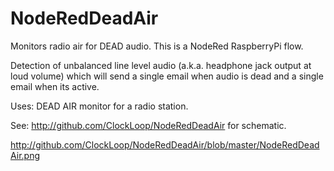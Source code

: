 # NodeRedDeadAir
Monitors radio air for DEAD audio.  This is a NodeRed RaspberryPi flow.

Detection of unbalanced line level audio (a.k.a. headphone jack output at loud volume) which will send a single email when audio is dead and a single email when its active.

Uses: DEAD AIR monitor for a radio station.

See: http://github.com/ClockLoop/NodeRedDeadAir for schematic.

http://github.com/ClockLoop/NodeRedDeadAir/blob/master/NodeRedDeadAir.png

